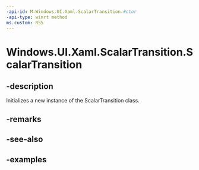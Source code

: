 ```yaml
---
-api-id: M:Windows.UI.Xaml.ScalarTransition.#ctor
-api-type: winrt method
ms.custom: RS5
---
```


<!-- Method syntax.
public ScalarTransition.ScalarTransition()
-->

# Windows.UI.Xaml.ScalarTransition.ScalarTransition

## -description
Initializes a new instance of the ScalarTransition class.


## -remarks

## -see-also

## -examples

